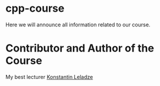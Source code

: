 # cpp-course
Here we will announce all information related to our course.

# Contributor and Author of the Course

My best lecturer [Konstantin Leladze](https://github.com/Costello1329)

